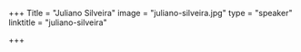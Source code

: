 +++
Title = "Juliano Silveira"
image = "juliano-silveira.jpg"
type = "speaker"
linktitle = "juliano-silveira"

+++

